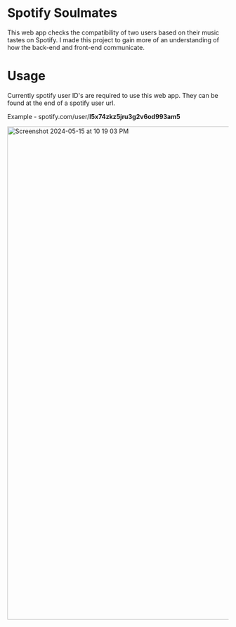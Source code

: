 # Spotify Soulmates
This web app checks the compatibility of two users based on their music tastes on Spotify. I made this project to gain more of an understanding of how the back-end and front-end communicate.

# Usage
Currently spotify user ID's are required to use this web app. They can be found at the end of a spotify user url.

Example - spotify.com/user/**l5x74zkz5jru3g2v6od993am5**



<img width="1120" alt="Screenshot 2024-05-15 at 10 19 03 PM" src="https://github.com/Shameer-R/Spotify-Soulmates/assets/20849885/ce4cd6fd-b24d-4131-9c86-147aee241f83">
